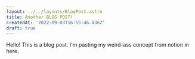 ```yaml
---
layout: ../../layouts/BlogPost.astro
title: Another BLOG POST!
createdAt: '2022-09-03T16:55:46.436Z'
draft: true
---
```

Hello! This is a blog post. I'm pasting my weird-ass concept from notion in here.